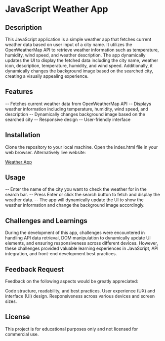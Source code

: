# JavaScript Weather App
## Description
This JavaScript application is a simple weather app that fetches current weather data based on user input of a city name. It utilizes the OpenWeatherMap API to retrieve weather information such as temperature, humidity, wind speed, and weather description. The app dynamically updates the UI to display the fetched data including the city name, weather icon, description, temperature, humidity, and wind speed. Additionally, it dynamically changes the background image based on the searched city, creating a visually appealing experience.

## Features
-- Fetches current weather data from OpenWeatherMap API
-- Displays weather information including temperature, humidity, wind speed, and description
-- Dynamically changes background image based on the searched city
-- Responsive design
-- User-friendly interface
## Installation
Clone the repository to your local machine.
Open the index.html file in your web browser.
Alternatively live website:

[Weather App](https://ks-weathera.netlify.app/)
## Usage
-- Enter the name of the city you want to check the weather for in the search bar.
-- Press Enter or click the search button to fetch and display the weather data.
-- The app will dynamically update the UI to show the weather information and change the background image accordingly.
## Challenges and Learnings
During the development of this app, challenges were encountered in handling API data retrieval, DOM manipulation to dynamically update UI elements, and ensuring responsiveness across different devices. However, these challenges provided valuable learning experiences in JavaScript, API integration, and front-end development best practices.

## Feedback Request
Feedback on the following aspects would be greatly appreciated:

Code structure, readability, and best practices.
User experience (UX) and interface (UI) design.
Responsiveness across various devices and screen sizes.
## License
This project is for educational purposes only and not licensed for commercial use.